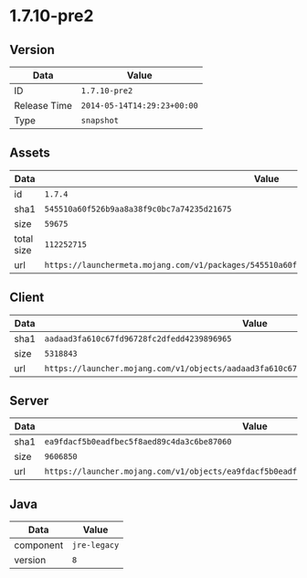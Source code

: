 # 1.7.10-pre2

## Version

|**Data**        | **Value**                 |
|----------------|-------------------------|
| ID   | ```1.7.10-pre2```   |
| Release Time   | ```2014-05-14T14:29:23+00:00```   |
| Type   | ```snapshot```   |

## Assets

|**Data**        | **Value**                 |
|----------------|-------------------------|
| id   | ```1.7.4```   |
| sha1   | ```545510a60f526b9aa8a38f9c0bc7a74235d21675```   |
| size   | ```59675```   |
| total size  | ```112252715```  |
| url       | ```https://launchermeta.mojang.com/v1/packages/545510a60f526b9aa8a38f9c0bc7a74235d21675/1.7.4.json``` |

## Client

|**Data**        | **Value**                 |
|----------------|-------------------------|
| sha1   | ```aadaad3fa610c67fd96728fc2dfedd4239896965```   |
| size   | ```5318843```   |
| url       | ```https://launcher.mojang.com/v1/objects/aadaad3fa610c67fd96728fc2dfedd4239896965/client.jar``` |

## Server

|**Data**        | **Value**                 |
|----------------|-------------------------|
| sha1   | ```ea9fdacf5b0eadfbec5f8aed89c4da3c6be87060```   |
| size   | ```9606850```   |
| url       | ```https://launcher.mojang.com/v1/objects/ea9fdacf5b0eadfbec5f8aed89c4da3c6be87060/server.jar``` |

## Java

|**Data**        | **Value**                 |
|----------------|-------------------------|
| component   | ```jre-legacy```   |
| version   | ```8```   |